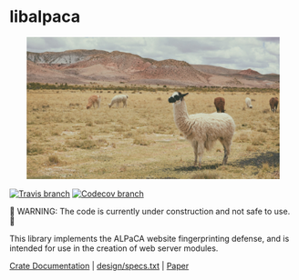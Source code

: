 # libalpaca

<p align="center">
  <img src="/design/images/alpacas-in-a-field.jpg" height="250">
</p>

[![Travis branch](https://img.shields.io/travis/camelids/libalpaca/master.svg)](https://travis-ci.org/camelids/libalpaca)
[![Codecov branch](https://img.shields.io/codecov/c/github/camelids/libalpaca/master.svg)](https://codecov.io/gh/camelids/libalpaca)

:construction: WARNING: The code is currently under construction and not safe to use. :construction:

This library implements the ALPaCA website fingerprinting defense, and is intended for use in the creation of web server modules.

[Crate Documentation](https://camelids.github.io/libalpaca/master/alpaca/) |
[design/specs.txt](https://github.com/camelids/libalpaca/blob/master/design/specs.txt) |
[Paper](https://www.degruyter.com/view/j/popets.2017.2017.issue-2/popets-2017-0023/popets-2017-0023.xml)
